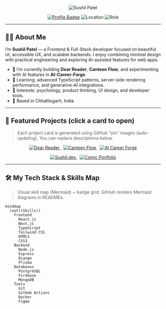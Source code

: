 <!-- ============================
     SUSHIL PATEL — README (FULL)
     Paste this file as README.md in your profile repo (username: sushil930)
     Edit any links/titles/bio to suit you.
   ============================ -->

<!-- Animated typing header -->
<p align="center">
  <img src="https://readme-typing-svg.herokuapp.com?font=Fira+Code&size=28&duration=3000&pause=1000&color=00F7FF&center=true&vCenter=true&width=900&lines=Hey+there!+I'm+Sushil+Patel+%F0%9F%91%8B;Frontend+%26+Full-Stack+Developer+%F0%9F%92%BB;UI+Enthusiast+%E2%9C%A8;Building+thoughtful+web+experiences+%F0%9F%9A%80" alt="Sushil Patel" />
</p>

<p align="center">
  <a href="https://github.com/sushil930"><img alt="Profile Badge" src="https://img.shields.io/badge/-sushil930-0a0a0a?style=for-the-badge&logo=github&logoColor=white" /></a>
  <img alt="Location" src="https://img.shields.io/badge/Chhattisgarh%2C%20India-ff9900?style=for-the-badge" />
  <img alt="Role" src="https://img.shields.io/badge/Role-Frontend%20%7C%20Full%20Stack-blueviolet?style=for-the-badge" />
</p>

---

## 👨‍💻 About Me
I’m **Sushil Patel** — a Frontend & Full-Stack developer focused on beautiful UI, accessible UX, and scalable backends. I enjoy combining minimal design with practical engineering and exploring AI-assisted features for web apps.

- 🔭 I’m currently building **Dear Reader**, **Canteen Flow**, and experimenting with AI features in **AI-Career-Forge**.  
- 🌱 Learning: advanced TypeScript patterns, server-side rendering performance, and generative-AI integrations.  
- 🧠 Interests: psychology, product thinking, UI design, and developer tools.  
- 📍 Based in Chhattisgarh, India

---

## 🔭 Featured Projects (click a card to open)
> Each project card is generated using GitHub "pin" images (auto-updating). You can replace descriptions below.

<p align="center">
  <a href="https://github.com/sushil930/dear-reader" title="Dear Reader">
    <img alt="Dear Reader" src="https://github-readme-stats.vercel.app/api/pin/?username=sushil930&repo=dear-reader&theme=vision-friendly-dark" />
  </a>
  &nbsp;
  <a href="https://github.com/sushil930/canteen-flow" title="Canteen Flow">
    <img alt="Canteen Flow" src="https://github-readme-stats.vercel.app/api/pin/?username=sushil930&repo=canteen-flow&theme=vision-friendly-dark" />
  </a>
  &nbsp;
  <a href="https://github.com/sushil930/AI-Career-Forge" title="AI Career Forge">
    <img alt="AI Career Forge" src="https://github-readme-stats.vercel.app/api/pin/?username=sushil930&repo=AI-Career-Forge&theme=vision-friendly-dark" />
  </a>
</p>

<p align="center">
  <a href="https://github.com/sushil930/Sushil.dev" title="Sushil.dev">
    <img alt="Sushil.dev" src="https://github-readme-stats.vercel.app/api/pin/?username=sushil930&repo=Sushil.dev&theme=vision-friendly-dark" />
  </a>
  &nbsp;
  <a href="https://github.com/sushil930/comic-portfolio" title="Comic Portfolio">
    <img alt="Comic Portfolio" src="https://github-readme-stats.vercel.app/api/pin/?username=sushil930&repo=comic-portfolio&theme=vision-friendly-dark" />
  </a>
</p>

---

## 🛠 My Tech Stack & Skills Map
> Visual skill map (Mermaid) + badge grid. GitHub renders Mermaid diagrams in READMEs.

```mermaid
mindmap
  root((Skills))
    Frontend
      React.js
      Next.js
      TypeScript
      Tailwind CSS
      HTML5
      CSS3
    Backend
      Node.js
      Express
      Django
      Prisma
    Databases
      PostgreSQL
      Firebase
      MongoDB
    Tools
      Git
      GitHub Actions
      Docker
      Figma